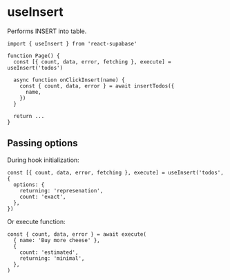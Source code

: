 # useInsert

Performs INSERT into table.

```tsx highlight=4
import { useInsert } from 'react-supabase'

function Page() {
  const [{ count, data, error, fetching }, execute] = useInsert('todos')

  async function onClickInsert(name) {
    const { count, data, error } = await insertTodos({
      name,
    })
  }

  return ...
}
```

## Passing options

During hook initialization:

```tsx
const [{ count, data, error, fetching }, execute] = useInsert('todos', {
  options: {
    returning: 'represenation',
    count: 'exact',
  },
})
```

Or execute function:

```tsx
const { count, data, error } = await execute(
  { name: 'Buy more cheese' },
  {
    count: 'estimated',
    returning: 'minimal',
  },
)
```
